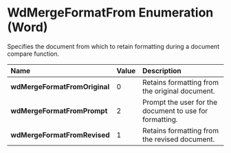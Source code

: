 
# WdMergeFormatFrom Enumeration (Word)

Specifies the document from which to retain formatting during a document compare function.



|**Name**|**Value**|**Description**|
|:-----|:-----|:-----|
|**wdMergeFormatFromOriginal**|0|Retains formatting from the original document.|
|**wdMergeFormatFromPrompt**|2|Prompt the user for the document to use for formatting.|
|**wdMergeFormatFromRevised**|1|Retains formatting from the revised document.|
